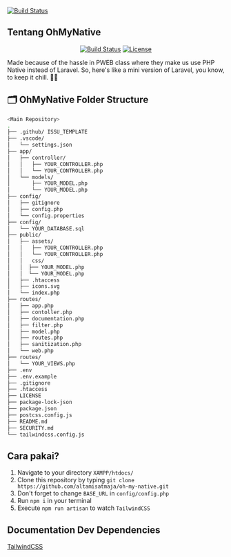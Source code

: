 
<a href="https://github.com/altamisatmaja/oh-my-native"><img src="https://raw.githubusercontent.com/altamisatmaja/oh-my-native/79a656a4a2f6413e7a80e69c66109a5f7174b9b1/public/assets/icons/ohmynative.svg" alt="Build Status"></a>

## Tentang OhMyNative

<p align="center">
<a href="https://travis-ci.org/laravel/framework"><img src="https://travis-ci.org/laravel/framework.svg" alt="Build Status"></a>
<a href="https://packagist.org/packages/laravel/framework"><img src="https://img.shields.io/packagist/l/laravel/framework" alt="License"></a>
</p>

Made because of the hassle in PWEB class where they make us use PHP Native instead of Laravel. So, here's like a mini version of Laravel, you know, to keep it chill. 🌾🤩


## 🗂️ OhMyNative Folder Structure

```bash
<Main Repository>
.
├── .github/ ISSU_TEMPLATE               
├── .vscode/                
│   └── settings.json
├── app/                
│   ├── controller/         
│   │   ├── YOUR_CONTROLLER.php
│   │   └── YOUR_CONTROLLER.php
│   └── models/         
│       ├── YOUR_MODEL.php
│       └── YOUR_MODEL.php
├── config/       
│   ├── gitignore
│   ├── config.php
│   └── config.properties   
├── config/       
│   └── YOUR_DATABASE.sql
├── public/                
│   ├── assets/         
│   │   ├── YOUR_CONTROLLER.php
│   │   └── YOUR_CONTROLLER.php
│   │   css/         
│   │  ├── YOUR_MODEL.php
│   │  └── YOUR_MODEL.php
│   ├── .htaccess
│   ├── icons.svg
│   └── index.php
├── routes/       
│   ├── app.php
│   ├── contoller.php
│   ├── documentation.php   
│   ├── filter.php
│   ├── model.php
│   ├── routes.php
│   ├── sanitization.php   
│   └── web.php   
├── routes/       
│   └── YOUR_VIEWS.php   
├── .env
├── .env.example
├── .gitignore
├── .htaccess
├── LICENSE   
├── package-lock-json
├── package.json
├── postcss.config.js
├── README.md
├── SECURITY.md
└── tailwindcss.config.js

```


## Cara pakai?

1. Navigate to your directory `XAMPP/htdocs/`
2. Clone this repository by typing `git clone https://github.com/altamisatmaja/oh-my-native.git`
3. Don't forget to change `BASE_URL` in `config/config.php`
4. Run `npm i` in your terminal
5. Execute `npm run artisan` to watch `TailwindCSS`


## Documentation Dev Dependencies
<a href="https://tailwindcss.com/docs/installation">TailwindCSS</a>